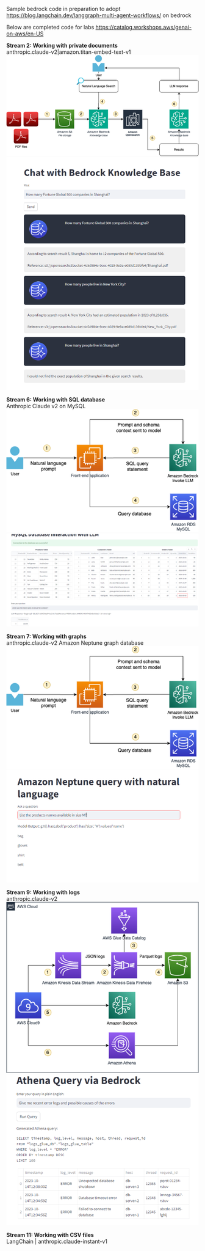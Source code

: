 Sample bedrock code in preparation to adopt https://blog.langchain.dev/langgraph-multi-agent-workflows/ on bedrock

Below are completed code for labs https://catalog.workshops.aws/genai-on-aws/en-US

**Stream 2: Working with private documents**  
anthropic.claude-v2|amazon.titan-embed-text-v1
![alt text](images/image-stream2.png)
![alt text](images/image-stream2-demo.png)

**Stream 6: Working with SQL database**  
Anthropic Claude v2 on MySQL
![alt text](images/image-stream6.png)
![alt text](images/image-stream6-demo.png)

**Stream 7: Working with graphs**  
anthropic.claude-v2
Amazon Neptune graph database
![alt text](images/image-stream7.png)
![alt text](images/image-stream7-demo.png)

**Stream 9: Working with logs**  
anthropic.claude-v2
![alt text](images/image-stream9.png)
![alt text](images/image-stream9-demo.png)

**Stream 11: Working with CSV files**  
LangChain | anthropic.claude-instant-v1
